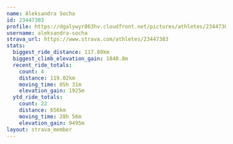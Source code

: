 ```yaml
---
name: Aleksandra Socha
id: 23447303
profile: https://dgalywyr863hv.cloudfront.net/pictures/athletes/23447303/14745546/4/large.jpg
username: aleksandra-socha
strava_url: https://www.strava.com/athletes/23447303
stats:
  biggest_ride_distance: 117.89km
  biggest_climb_elevation_gain: 1840.8m
  recent_ride_totals:
    count: 4
    distance: 119.02km
    moving_time: 05h 31m
    elevation_gain: 1925m
  ytd_ride_totals:
    count: 22
    distance: 656km
    moving_time: 28h 56m
    elevation_gain: 9495m
layout: strava_member
--- 
```

